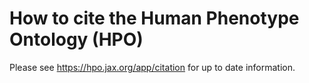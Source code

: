 # How to cite the Human Phenotype Ontology (HPO)

Please see
https://hpo.jax.org/app/citation
for up to date information.
